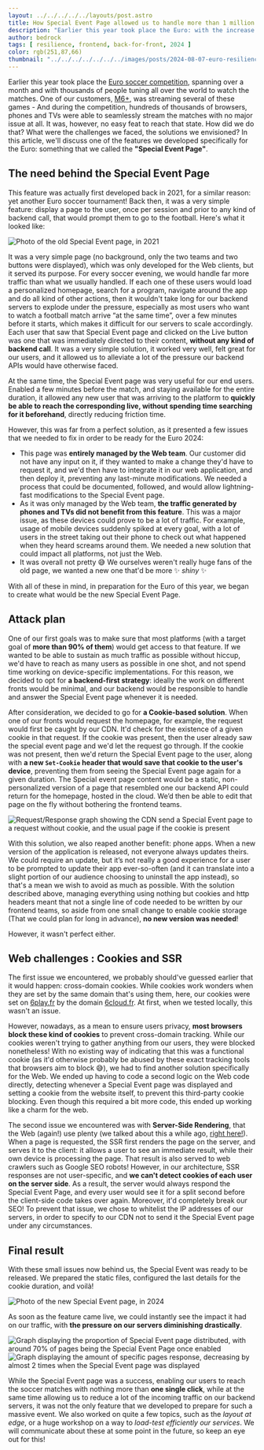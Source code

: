 ```yaml
---
layout: ../../../../../layouts/post.astro
title: How Special Event Page allowed us to handle more than 1 million of users
description: "Earlier this year took place the Euro: with the increase of traffic that was expected, we developed a way to both enhance user experience, allowing them to access easier than ever their soccer match, and protect our backend servers at the same time. But how did we do that ?"
author: bedrock 
tags: [ resilience, frontend, back-for-front, 2024 ]
color: rgb(251,87,66)
thumbnail: "../../../../../../../images/posts/2024-08-07-euro-resiliency-special-event-page/Euro2024.png"
---
```


Earlier this year took place the [Euro soccer competition](https://www.uefa.com/euro2024/), spanning over a month and with thousands of people tuning all over the world to watch the matches. One of our customers, [M6+](https://www.6play.fr/), was streaming several of these games - And during the competition, hundreds of thousands of browsers, phones and TVs were able to seamlessly stream the matches with no major issue at all. It was, however, no easy feat to reach that state. How did we do that? What were the challenges we faced, the solutions we envisioned? In this article, we'll discuss one of the features we developed specifically for the Euro: something that we called the **"Special Event Page"**.

## The need behind the Special Event Page

This feature was actually first developed back in 2021, for a similar reason: yet another Euro soccer tournament! Back then, it was a very simple feature: display a page to the user, once per session and prior to any kind of backend call, that would prompt them to go to the football. Here's what it looked like:

![Photo of the old Special Event page, in 2021](../../../../../../../images/posts/2024-08-07-euro-resiliency-special-event-page/Old_SEP.png)

It was a very simple page (no background, only the two teams and two buttons were displayed), which was only developed for the Web clients, but it served its purpose.
For every soccer evening, we would handle far more traffic than what we usually handled. If each one of these users would load a personalized homepage, search for a program, navigate around the app and do all kind of other actions, then it wouldn't take long for our backend servers to explode under the pressure, especially as most users who want to watch a football match arrive “at the same time”, over a few minutes before it starts, which makes it difficult for our servers to scale accordingly. Each user that saw that Special Event page and clicked on the Live button was one that was immediately directed to their content, **without any kind of backend call**. It was a very simple solution, it worked very well, felt great for our users, and it allowed us to alleviate a lot of the pressure our backend APIs would have otherwise faced.

At the same time, the Special Event page was very useful for our end users. Enabled a few minutes before the match, and staying available for the entire duration, it allowed any new user that was arriving to the platform to **quickly be able to reach the corresponding live, without spending time searching for it beforehand**, directly reducing friction time.

However, this was far from a perfect solution, as it presented a few issues that we needed to fix in order to be ready for the Euro 2024:
- This page was **entirely managed by the Web team**. Our customer did not have any input on it, if they wanted to make a change they'd have to request it, and we'd then have to integrate it in our web application, and then deploy it, preventing any last-minute modifications. We needed a process that could be documented, followed, and would allow lightning-fast modifications to the Special Event page.
- As it was only managed by the Web team, **the traffic generated by phones and TVs did not benefit from this feature**. This was a major issue, as these devices could prove to be a lot of traffic. For example, usage of mobile devices suddenly spiked at every goal, with a lot of users in the street taking out their phone to check out what happened when they heard screams around them. We needed a new solution that could impact all platforms, not just the Web.
- It was overall not pretty 😅 We ourselves weren't really huge fans of the old page, we wanted a new one that'd be more ✨ *shiny* ✨

With all of these in mind, in preparation for the Euro of this year, we began to create what would be the new Special Event Page.

## Attack plan

One of our first goals was to make sure that most platforms (with a target goal of **more than 90% of them**) would get access to that feature. If we wanted to be able to sustain as much traffic as possible without hiccup, we'd have to reach as many users as possible in one shot, and not spend time working on device-specific implementations. For this reason, we decided to opt for **a backend-first strategy**: ideally the work on different fronts would be minimal, and our backend would be responsible to handle and answer the Special Event page whenever it is needed.

After consideration, we decided to go for **a Cookie-based solution**. When one of our fronts would request the homepage, for example, the request would first be caught by our CDN. It'd check for the existence of a given cookie in that request. If the cookie was present, then the user already saw the special event page and we'd let the request go through. If the cookie was not present, then we'd return the Special Event page to the user, along with **a new `Set-Cookie` header that would save that cookie to the user's device**, preventing them from seeing the Special Event page again for a given duration.
The Special event page content would be a static, non-personalized version of a page that resembled one our backend API could return for the homepage, hosted in the cloud. We’d then be able to edit that page on the fly without bothering the frontend teams.

![Request/Response graph showing the CDN send a Special Event page to a request without cookie, and the usual page if the cookie is present](../../../../../../../images/posts/2024-08-07-euro-resiliency-special-event-page/Request_Response_graph.png)

With this solution, we also reaped another benefit: phone apps. When a new version of the application is released, not everyone always updates theirs. We could require an update, but it’s not really a good experience for a user to be prompted to update their app ever-so-often (and it can translate into a slight portion of our audience choosing to uninstall the app instead), so that's a mean we wish to avoid as much as possible. With the solution described above, managing everything using nothing but cookies and http headers meant that not a single line of code needed to be written by our frontend teams, so aside from one small change to enable cookie storage (That we could plan for long in advance), **no new version was needed**!

However, it wasn't perfect either.

## Web challenges : Cookies and SSR

The first issue we encountered, we probably should've guessed earlier that it would happen: cross-domain cookies. While cookies work wonders when they are set by the same domain that's using them, here, our cookies were set on [6play.fr](https://www.6play.fr/) by the domain [6cloud.fr](https://layout.6cloud.fr). At first, when we tested locally, this wasn't an issue.

However, nowadays, as a mean to ensure users privacy, **most browsers block these kind of cookies** to prevent cross-domain tracking. While our cookies weren't trying to gather anything from our users, they were blocked nonetheless! With no existing way of indicating that this was a functional cookie (as it'd otherwise probably be abused by these exact tracking tools that browsers aim to block 😅), we had to find another solution specifically for the Web. We ended up having to code a second logic on the Web code directly, detecting whenever a Special Event page was displayed and setting a cookie from the website itself, to prevent this third-party cookie blocking. Even though this required a bit more code, this ended up working like a charm for the web.

The second issue we encountered was with **Server-Side Rendering**, that the Web (again!) use plenty (we talked about this a while ago, [right here!](https://tech.bedrockstreaming.com/2017/05/17/spa-mode-isomorphism-js)). When a page is requested, the SSR first renders the page on the server, and serves it to the client: it allows a user to see an immediate result, while their own device is processing the page. That result is also served to web crawlers such as Google SEO robots! However, in our architecture, SSR responses are not user-specific, and **we can't detect cookies of each user on the server side**. As a result, the server would always respond the Special Event Page, and every user would see it for a split second before the client-side code takes over again. Moreover, it'd completely break our SEO! To prevent that issue, we chose to whitelist the IP addresses of our servers, in order to specify to our CDN not to send it the Special Event page under any circumstances.

## Final result

With these small issues now behind us, the Special Event was ready to be released. We prepared the static files, configured the last details for the cookie duration, and voilà!

![Photo of the new Special Event page, in 2024](../../../../../../../images/posts/2024-08-07-euro-resiliency-special-event-page/New_SEP.png)

As soon as the feature came live, we could instantly see the impact it had on our traffic, with **the pressure on our servers diminishing drastically**.

![Graph displaying the proportion of Special Event page distributed, with around 70% of pages being the Special Event Page once enabled](../../../../../../../images/posts/2024-08-07-euro-resiliency-special-event-page/SEP_graph_effic.png)
![Graph displaying the amount of specific pages response, decreasing by almost 2 times when the Special Event page was displayed](../../../../../../../images/posts/2024-08-07-euro-resiliency-special-event-page/SEP_response_decrease.png)

While the Special Event page was a success, enabling our users to reach the soccer matches with nothing more than **one single click**, while at the same time allowing us to reduce a lot of the incoming traffic on our backend servers, it was not the only feature that we developed to prepare for such a massive event. We also worked on quite a few topics, such as the *layout at edge*, or a huge workshop on a way to *load-test efficiently our services*. We will communicate about these at some point in the future, so keep an eye out for this!


